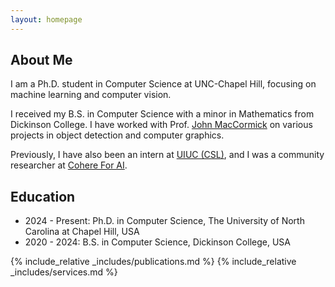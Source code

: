```yaml
---
layout: homepage
---
```


## About Me

I am a Ph.D. student in Computer Science at UNC-Chapel Hill, focusing on machine learning and computer vision.

I received my B.S. in Computer Science with a minor in Mathematics from Dickinson College. I have worked with Prof. [John MacCormick](https://www.dickinson.edu/johnmaccormick) on various projects in object detection and computer graphics.

Previously, I have also been an intern at [UIUC (CSL)](https://www.google.com/url?sa=t&rct=j&q=&esrc=s&source=web&cd=&ved=2ahUKEwj3tPnMnI2HAxV0sFYBHTMuAWEQFnoECBUQAQ&url=https%3A%2F%2Fcsl.illinois.edu%2F&usg=AOvVaw0a-D2sSwd5gmnFZF-nLhNW&opi=89978449), and I was a community researcher at [Cohere For AI](https://cohere.com/research).

## Education
- 2024 - Present: Ph.D. in Computer Science, The University of North Carolina at Chapel Hill, USA
- 2020 - 2024: B.S. in Computer Science, Dickinson College, USA

<!-- ## Research Interests

- **Computer Vision:** image recognition, image generation, video captioning
- **Machine Learning:** meta-learning, incremental learning, transfer learning -->

<!-- ## News

- **[Feb. 2020]** Our paper about incremental learning is accepted to CVPR 2020.
- **[Feb. 2020]** We will host the ACM Multimedia Asia 2020 conference in Singapore!
- **[Sept. 2019]** Our paper about few-shot learning is accepted to NeurIPS 2019.
- **[Mar. 2019]** Our paper about few-shot learning is accepted to CVPR 2019. -->


{% include_relative _includes/publications.md %}
{% include_relative _includes/services.md %}
